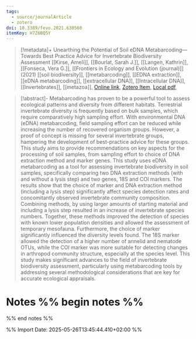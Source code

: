 ```yaml
---
tags:
  - source/journalArticle
  - zotero
doi: 10.3389/fevo.2021.630560
itemKey: H7Z6BQ5Y
---
```

>[!metadata]+
> Unearthing the Potential of Soil eDNA Metabarcoding—Towards Best Practice Advice for Invertebrate Biodiversity Assessment
> [[Kirse, Ameli]], [[Bourlat, Sarah J.]], [[Langen, Kathrin]], [[Fonseca, Vera G.]], 
> [[Frontiers in Ecology and Evolution (journal)]] (2021)
> [[soil biodiversity]], [[metabarcoding]], [[EDNA extraction]], [[eDNA metabarcoding]], [[extracellular DNA]], [[Intracellular DNA]], [[Invertebrates]], [[metazoa]], 
> [Online link](https://www.frontiersin.orghttps://www.frontiersin.org/journals/ecology-and-evolution/articles/10.3389/fevo.2021.630560/full), [Zotero Item](zotero://select/library/items/H7Z6BQ5Y), [Local pdf](file://C:/Users/aburg/Documents/references/zotero/storage/U3TKQFMU/Kirse2021_UnearthingPotential.pdf), 

>[!abstract]-
>Metabarcoding has proven to be a powerful tool to assess ecological patterns and diversity from different habitats. Terrestrial invertebrate diversity is frequently based on bulk samples, which require comparatively high sampling effort. With environmental DNA (eDNA) metabarcoding, field sampling effort can be reduced while increasing the number of recovered organism groups. However, a proof of concept is missing for several invertebrate groups, hampering the development of best-practice advice for these groups. This study aims to provide recommendations on key aspects for the processing of soil samples, from sampling effort to choice of DNA extraction method and marker genes. This study uses eDNA metabarcoding as a tool for assessing invertebrate biodiversity in soil samples, specifically comparing two DNA extraction methods (with and without a lysis step) and two genes, 18S and COI markers. The results show that the choice of marker and DNA extraction method (including a lysis step) significantly affect species detection rates and concomitantly observed invertebrate community composition. Combining methods, by using larger amounts of starting material and including a lysis step resulted in an increase of invertebrate species numbers. Together, these methods improved the detection of species with known lower population densities and allowed the assessment of temporary mesofauna. Furthermore, the choice of marker significantly influenced the diversity levels found. The 18S marker allowed the detection of a higher number of annelid and nematode OTUs, while the COI marker was more suitable for detecting changes in arthropod community structure, especially at the species level. This study makes significant advances to the field of invertebrate biodiversity assessment, particularly using metabarcoding tools by addressing several methodological considerations that are key for accurate ecological appraisals.

# Notes %% begin notes %%

%% end notes %%




%% Import Date: 2025-05-26T13:45:44.410+02:00 %%
